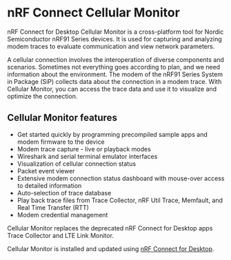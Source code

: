 # nRF Connect Cellular Monitor

nRF Connect for Desktop Cellular Monitor is a cross-platform tool for Nordic Semiconductor nRF91 Series devices. It is used for capturing and analyzing modem traces to evaluate communication and view network parameters.

A cellular connection involves the interoperation of diverse components and scenarios. Sometimes not everything goes according to plan, and we need information about the environment. The modem of the nRF91 Series System in Package (SiP) collects data about the connection in a modem trace. With Cellular Monitor, you can access the trace data and use it to visualize and optimize the connection.

## Cellular Monitor features

- Get started quickly by programming precompiled sample apps and modem firmware to the device
- Modem trace capture - live or playback modes
- Wireshark and serial terminal emulator interfaces
- Visualization of cellular connection status
- Packet event viewer
- Extensive modem connection status dashboard with mouse-over access to detailed information
- Auto-selection of trace database
- Play back trace files from Trace Collector, nRF Util Trace, Memfault, and Real Time Transfer (RTT)
- Modem credential management

Cellular Monitor replaces the deprecated nRF Connect for Desktop apps Trace Collector and LTE Link Monitor.

Cellular Monitor is installed and updated using [nRF Connect for Desktop](https://docs.nordicsemi.com/bundle/nrf-connect-desktop/page/index.html).